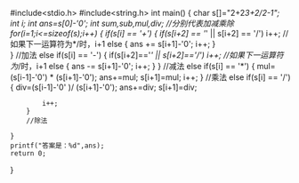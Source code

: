 #include<stdio.h>
#include<string.h>
int main()
{
	char s[]="2+2*3+2/2-1";
	int i;
	int ans=s[0]-'0';
	int sum,sub,mul,div; 
	//分别代表加减乘除 
	for(i=1;i<=sizeof(s);i++)
	{
		if(s[i] == '+')
		{
			if(s[i+2] == '*' || s[i+2] == '/')
				i++;
			//如果下一运算符为*/时，i+1 
			else
			{
				ans += s[i+1]-'0';
				i++;
			}		
		}
		//加法 
		else if(s[i] == '-')
		{
			if(s[i+2]=='*' || s[i+2]=='/')
				i++;
			//如果下一运算符为*/时，i+1 
			else
			{
				ans -= s[i+1]-'0';
				i++;
			}
		}
		//减法 
		else if(s[i] == '*')
		{
			mul=(s[i-1]-'0') * (s[i+1]-'0');
			ans+=mul;
			s[i+1]=mul;
			i++;
		}
		//乘法 
		else if(s[i] == '/')
		{
			div=(s[i-1]-'0' )/ (s[i+1]-'0');
			ans+=div;
			s[i+1]=div;
		
			i++;
		}
		//除法 
		
	} 
	printf("答案是：%d",ans);	
	return 0;	
}

